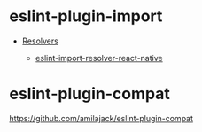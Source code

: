 # eslint-plugin-import
- [Resolvers](https://github.com/benmosher/eslint-plugin-import/wiki/Resolvers)

    - [eslint-import-resolver-react-native](https://github.com/LeadingLight/eslint-import-resolver-react-native)

# eslint-plugin-compat
https://github.com/amilajack/eslint-plugin-compat
